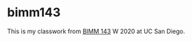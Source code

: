 # bimm143

This is my classwork from [BIMM 143](https://bioboot.github.io/bimm143_W20/) W 2020 at UC San Diego.
